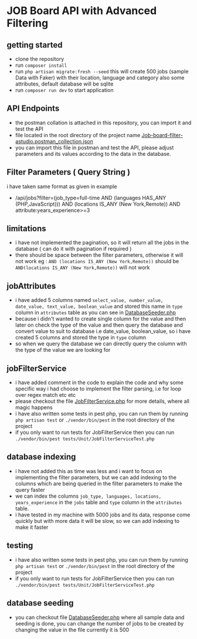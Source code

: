 # JOB Board API with Advanced Filtering

## getting started
- clone the repository
- run `composer install`
- run `php artisan migrate:fresh --seed` this will create 500 jobs (sample Data with Faker) with their location, language and category also some attributes, default database will be sqlite
- run `composer run dev` to start application


## API Endpoints
- the postman collation is attached in this repository, you can import it and test the API
- file located in the root directory of the project name [Job-board-filter-astudio.postman_collection.json](Job-board-filter-astudio.postman_collection.json)
- you can import this file in postman and test the API, please adjust parameters and its values according to the data in the database.

## Filter Parameters ( Query String )
i have taken same format as given in example 
- /api/jobs?filter=(job_type=full-time AND (languages HAS_ANY (PHP,JavaScript))) AND (locations IS_ANY (New York,Remote)) AND attribute:years_experience>=3

## limitations
- i have not implemented the pagination, so it will return all the jobs in the database ( can do it with pagination if required )
- there should be space between the filter parameters, otherwise it will not work eg : `AND (locations IS_ANY (New York,Remote))` should be `AND(locations IS_ANY (New York,Remote))` will not work

## jobAttributes 
- i have added 5 columns named `select_value, number_value, date_value, text_value, boolean_value` and stored this name in `type` column in `attributes` table as you can see in [DatabaseSeeder.php](database/seeders/DatabaseSeeder.php)
- because i didn't wanted to create single column for the value and then later on check the type of the value and then query the database and convert value to suit to database i.e date_value, boolean_value, so i have created 5 columns and stored the type in `type` column
- so when we query the database we can directly query the column with the type of the value we are looking for

## jobFilterService 
- i have added comment in the code to explain the code and why some specific way i had choose to implement the filter parsing, i.e for loop over regex match etc etc
- please checkout the file [JobFilterService.php](app/Services/JobFilterService.php) for more details, where all magic happens
- i have also written some tests in pest php, you can run them by running `php artisan test` or `./vendor/bin/pest` in the root directory of the project
- if you only want to run tests for JobFilterService then you can run `./vendor/bin/pest tests/Unit/JobFilterServiceTest.php`


## database indexing
- i have not added this as time was less and i want to focus on implementing the filter parameters, but we can add indexing to the columns which are being queried in the filter parameters to make the query faster
- we can index the columns `job_type, languages, locations, years_experience` in the `jobs` table and `type` column in the `attributes` table.
- i have tested in my machine with 5000 jobs and its data, response come quickly but with more data it will be slow, so we can add indexing to make it faster

## testing
- i have also written some tests in pest php, you can run them by running `php artisan test` or `./vendor/bin/pest` in the root directory of the project
- if you only want to run tests for JobFilterService then you can run `./vendor/bin/pest tests/Unit/JobFilterServiceTest.php`


## database seeding
- you can checkout file [DatabaseSeeder.php](database/seeders/DatabaseSeeder.php) where all sample data and seeding is done, you can change the number of jobs to be created by changing the value in the file currently it is 500
